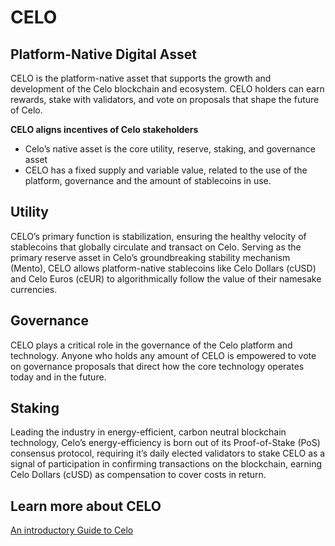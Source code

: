 # CELO

## **Platform-Native Digital Asset**

CELO is the platform-native asset that supports the growth and development of the Celo blockchain and ecosystem. CELO holders can earn rewards, stake with validators, and vote on proposals that shape the future of Celo.

**CELO aligns incentives of Celo stakeholders**

* Celo’s native asset is the core utility, reserve, staking, and governance asset
* CELO has a fixed supply and variable value, related to the use of the platform, governance and the amount of stablecoins in use.

## **Utility**

CELO’s primary function is stabilization, ensuring the healthy velocity of stablecoins that globally circulate and transact on Celo. Serving as the primary reserve asset in Celo’s groundbreaking stability mechanism (Mento), CELO allows platform-native stablecoins like Celo Dollars (cUSD) and Celo Euros (cEUR) to algorithmically follow the value of their namesake currencies. 

## **Governance**

CELO plays a critical role in the governance of the Celo platform and technology. Anyone who holds any amount of CELO is empowered to vote on governance proposals that direct how the core technology operates today and in the future.

## **Staking**

Leading the industry in energy-efficient, carbon neutral blockchain technology, Celo’s energy-efficiency is born out of its Proof-of-Stake (PoS) consensus protocol, requiring it’s daily elected validators to stake CELO as a signal of participation in confirming transactions on the blockchain, earning Celo Dollars (cUSD) as compensation to cover costs in return. 

## **Learn more about CELO**

[An introductory Guide to Celo](https://medium.com/celoorg/an-introductory-guide-to-celo-b185c62d3067)
